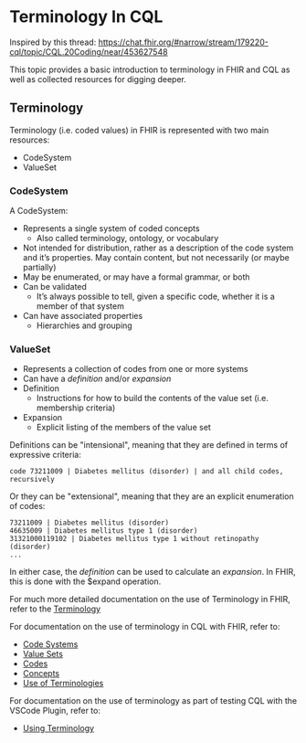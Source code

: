# Terminology In CQL

Inspired by this thread: https://chat.fhir.org/#narrow/stream/179220-cql/topic/CQL.20Coding/near/453627548

This topic provides a basic introduction to terminology in FHIR and CQL as well as collected resources for digging deeper.

## Terminology

Terminology (i.e. coded values) in FHIR is represented with two main resources:

* CodeSystem
* ValueSet

### CodeSystem

A CodeSystem:

* Represents a single system of coded concepts
    * Also called terminology, ontology, or vocabulary
* Not intended for distribution, rather as a description of the code system and it’s properties. May contain content, but not necessarily (or maybe partially)
* May be enumerated, or may have a formal grammar, or both
* Can be validated
    * It’s always possible to tell, given a specific code, whether it is a member of that system
* Can have associated properties
    * Hierarchies and grouping

### ValueSet

* Represents a collection of codes from one or more systems
* Can have a _definition_ and/or _expansion_
* Definition
    * Instructions for how to build the contents of the value set (i.e. membership criteria)
* Expansion
    * Explicit listing of the members of the value set

Definitions can be "intensional", meaning that they are defined in terms of expressive criteria:

```
code 73211009 | Diabetes mellitus (disorder) | and all child codes, recursively
```

Or they can be "extensional", meaning that they are an explicit enumeration of codes:

```
73211009 | Diabetes mellitus (disorder)
46635009 | Diabetes mellitus type 1 (disorder)
31321000119102 | Diabetes mellitus type 1 without retinopathy (disorder)
...
```

In either case, the _definition_ can be used to calculate an _expansion_. In FHIR, this is done with the $expand operation.

For much more detailed documentation on the use of Terminology in FHIR, refer to the [Terminology](http://hl7.org/fhir/terminology-module.html)

For documentation on the use of terminology in CQL with FHIR, refer to:

* [Code Systems](https://hl7.org/fhir/uv/cql/using-cql.html#code-systems)
* [Value Sets](https://hl7.org/fhir/uv/cql/using-cql.html#value-sets)
* [Codes](https://hl7.org/fhir/uv/cql/using-cql.html#codes)
* [Concepts](https://hl7.org/fhir/uv/cql/using-cql.html#concepts)
* [Use of Terminologies](https://hl7.org/fhir/uv/cql/patterns.html#use-of-terminologies)

For documentation on the use of terminology as part of testing CQL with the VSCode Plugin, refer to:

* [Using Terminology](https://github.com/cqframework/vscode-cql/wiki/User-Guide#using-terminology)

